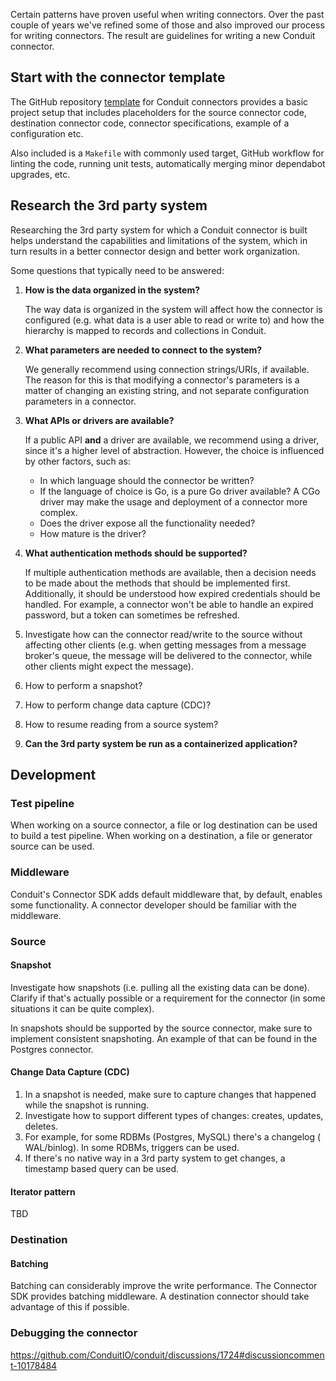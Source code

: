 Certain patterns have proven useful when writing connectors. Over the past
couple of years we've refined some of those and also improved our process for
writing connectors. The result are guidelines for writing a new Conduit
connector.

## Start with the connector template

The GitHub
repository [template](https://github.com/ConduitIO/conduit-connector-template/)
for Conduit connectors provides a basic project setup that includes placeholders
for the source connector code, destination connector code, connector
specifications, example of a configuration etc.

Also included is a `Makefile` with commonly used target, GitHub workflow for
linting the code, running unit tests, automatically merging minor dependabot
upgrades, etc.

## Research the 3rd party system

Researching the 3rd party system for which a Conduit connector is built helps
understand the capabilities and limitations of the system, which in turn results
in a better connector design and better work organization.

Some questions that typically need to be answered:

1. **How is the data organized in the system?**

   The way data is organized in the system will affect how the connector is
   configured (e.g. what data is a user able to read or write to) and how the
   hierarchy is mapped to records and collections in Conduit.
2. **What parameters are needed to connect to the system?**

   We generally recommend using connection strings/URIs, if available. The
   reason for this is that modifying a connector's parameters is a matter of
   changing an existing string, and not separate configuration parameters in a
   connector. 
3. **What APIs or drivers are available?**

   If a public API **and** a driver are available, we recommend using a driver,
   since it's a higher level of abstraction. However, the choice is influenced
   by other factors, such as:
   - In which language should the connector be written?
   - If the language of choice is Go, is a pure Go driver available? A CGo
     driver may make the usage and deployment of a connector more complex.
   - Does the driver expose all the functionality needed?
   - How mature is the driver?
4. **What authentication methods should be supported?**

   If multiple authentication methods are available, then a decision needs to be
   made about the methods that should be implemented first. Additionally, it
   should be understood how expired credentials should be handled. For example,
   a connector won't be able to handle an expired password, but a token can
   sometimes be refreshed. 
5. Investigate how can the connector read/write to the source without affecting
   other clients (e.g. when getting messages from a message broker's queue, the
   message will be delivered to the connector, while other clients might expect
   the message).
6. How to perform a snapshot?
7. How to perform change data capture (CDC)?
8. How to resume reading from a source system?
6. **Can the 3rd party system be run as a containerized application?**

## Development

### Test pipeline

When working on a source connector, a file or log destination can be used to
build a test pipeline. When working on a destination, a file or generator source
can be used.

### Middleware

Conduit's Connector SDK adds default middleware that, by default, enables some
functionality. A connector developer should be familiar with the middleware.

### Source

#### Snapshot

Investigate how snapshots (i.e. pulling all the existing data can be done).
Clarify if that's actually possible or a requirement for the connector (in some
situations it can be quite complex).

In snapshots should be supported by the source connector, make sure to implement
consistent snapshoting. An example of that can be found in the Postgres
connector.

#### Change Data Capture (CDC)

1. In a snapshot is needed, make sure to capture changes that happened while the
   snapshot is running.
2. Investigate how to support different types of changes: creates, updates,
   deletes.
3. For example, for some RDBMs (Postgres, MySQL) there's a changelog (
   WAL/binlog). In some RDBMs, triggers can be used.
4. If there's no native way in a 3rd party system to get changes, a timestamp
   based query can be used.

#### Iterator pattern

TBD

### Destination

#### Batching

Batching can considerably improve the write performance. The Connector SDK
provides batching middleware. A destination connector should take advantage of
this if possible.

### Debugging the connector

https://github.com/ConduitIO/conduit/discussions/1724#discussioncomment-10178484